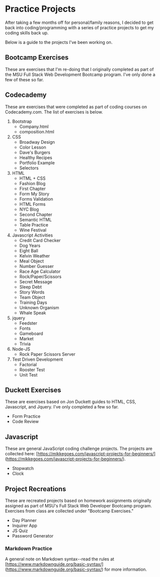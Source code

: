# Practice Projects

After taking a few months off for personal/family reasons, I decided to get back into coding/programming with a series of practice projects to get my coding skills back up. 

Below is a guide to the projects I've been working on. 

## Bootcamp Exercises

These are exercises that I'm re-doing that I originally completed as part of the MSU Full Stack Web Development Bootcamp program. I've only done a few of these so far. 

## Codecademy

These are exercises that were completed as part of coding courses on Codecademy.com. The list of exercises is below.
1. Bootstrap
    - Company.html
    - composition.html
2. CSS
    - Broadway Design
    - Color Lesson
    - Dave's Burgers
    - Healthy Recipes
    - Portfolio Example
    - Selectors
3. HTML
    - HTML + CSS
    - Fashion Blog
    - First Chapter
    - Form My Story
    - Forms Validation
    - HTML Forms
    - NYC Blog
    - Second Chapter
    - Semantic HTML
    - Table Practice
    - Wine Festival
4. Javascript Activities
    - Credit Card Checker
    - Dog Years
    - Eight Ball
    - Kelvin Weather
    - Meal Object
    - Number Guesser
    - Race Age Calculator
    - Rock/Paper/Scissors
    - Secret Message
    - Sleep Debt
    - Story Words
    - Team Object
    - Training Days
    - Unknown Organism
    - Whale Speak
5. jquery
    - Feedster
    - Fonts
    - Gameboard
    - Market
    - Trivia
6. Node-JS
    - Rock Paper Scissors Server
7. Test Driven Development
    - Factorial
    - Rooster Test
    - Unit Test

## Duckett Exercises

These are exercises based on Jon Duckett guides to HTML, CSS, Javascript, and Jquery. I've only completed a few so far.
* Form Practice
* Code Review

## Javascript

These are general JavaScript coding challenge projects. The projects are collected here: [https://mikkegoes.com/javascript-projects-for-beginners/] (https://mikkegoes.com/javascript-projects-for-beginners/).
* Stopwatch
* Clock

## Project Recreations

These are recreated projects based on homework assignments originally assigned as part of MSU's Full Stack Web Developer Bootcamp program. Exercises from class are collected under "Bootcamp Exercises." 

* Day Planner
* Inquirer App
* JS Quiz
* Password Generator

### Markdown Practice

A general note on Markdown syntax--read the rules at [https://www.markdownguide.org/basic-syntax/] (https://www.markdownguide.org/basic-syntax/) for more information.